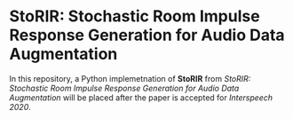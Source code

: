 # StoRIR: Stochastic Room Impulse Response Generation for Audio Data Augmentation

In this repository, a Python implemetnation of **StoRIR** from 
*StoRIR: Stochastic Room Impulse Response Generation for Audio Data Augmentation* will be placed after the paper is accepted for *Interspeech 2020*.
